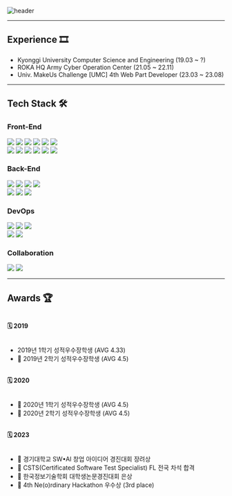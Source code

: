 <!--
**jungwoo3490/jungwoo3490** is a ✨ _special_ ✨ repository because its `README.md` (this file) appears on your GitHub profile.

Here are some ideas to get you started:

- 🔭 I’m currently working on ...
- 🌱 I’m currently learning ...
- 👯 I’m looking to collaborate on ...
- 🤔 I’m looking for help with ...
- 💬 Ask me about ...
- 📫 How to reach me: ...
- 😄 Pronouns: ...
- ⚡ Fun fact: ...
-->
<!-- 헤더 -->
![header](https://capsule-render.vercel.app/api?type=slice&color=auto&height=200&section=header&text=Hello&desc=I'm%20JungWoo&fontSize=60&rotate=14&fontAlignY=25&fontAlign=75&descAlignY=43&descAlign=80)

<div>

  <hr/>

  ## Experience 🎞️
  - Kyonggi University Computer Science and Engineering (19.03 ~ ?)
  - ROKA HQ Army Cyber Operation Center (21.05 ~ 22.11)
  - Univ. MakeUs Challenge [UMC] 4th Web Part Developer (23.03 ~ 23.08)
  <hr/>
  
  <!--기술스택-->
  ## Tech Stack 🛠

  <h3>Front-End</h3>

  <!--프론트-->
  <img src="https://img.shields.io/badge/HTML5-E34F26?style=for-the-badge&logo=HTML5&logoColor=white"/>
  <img src="https://img.shields.io/badge/CSS3-1572B6?style=for-the-badge&logo=CSS3&logoColor=white"/>
  <img src="https://img.shields.io/badge/Sass-CC6699?style=for-the-badge&logo=Sass&logoColor=white">
  <img src="https://img.shields.io/badge/tailwindcss-%2338B2AC.svg?style=for-the-badge&logo=tailwind-css&logoColor=white"/>
  <img src="https://img.shields.io/badge/styled--components-DB7093?style=for-the-badge&logo=styled-components&logoColor=white"/>
  <img src="https://img.shields.io/badge/redux--toolkit-%23593d88.svg?style=for-the-badge&logo=redux&logoColor=white"/>
  <br />
  <img src="https://img.shields.io/badge/JavaScript-F7DF1E?style=for-the-badge&logo=JavaScript&logoColor=white"/>
  <img src="https://img.shields.io/badge/jquery-0769AD?style=for-the-badge&logo=jquery&logoColor=white">
  <img src="https://img.shields.io/badge/React-61DAFB?style=for-the-badge&logo=React&logoColor=white"/>
  <img src="https://img.shields.io/badge/React%20Router-CA4245?style=for-the-badge&logo=React%20Router&logoColor=white"/>
  <img src="https://img.shields.io/badge/firebase-FFCA28?style=for-the-badge&logo=firebase&logoColor=white">
  <img src="https://img.shields.io/badge/GraphQL-E10098?style=for-the-badge&logo=GraphQL&logoColor=white">
   <br />
  
  <h3>Back-End</h3>
  <img src="https://img.shields.io/badge/Java-007396?style=for-the-badge&logo=OpenJDK&logoColor=white"/>
  <img src="https://img.shields.io/badge/oracle-F80000?style=for-the-badge&logo=oracle&logoColor=white">
  <img src="https://img.shields.io/badge/mysql-4479A1?style=for-the-badge&logo=mysql&logoColor=white">
  <img src="https://img.shields.io/badge/linux-FCC624?style=for-the-badge&logo=linux&logoColor=black">
  <br/>
  <img src="https://img.shields.io/badge/node.js-339933?style=for-the-badge&logo=Node.js&logoColor=white">
  <img src="https://img.shields.io/badge/express-000000?style=for-the-badge&logo=express&logoColor=white">
  <img src="https://img.shields.io/badge/NestJS-E0234E?style=for-the-badge&logo=NestJS">
  <br />

  <h3>DevOps</h3>
  <img src="https://img.shields.io/badge/git-F05032?style=for-the-badge&logo=git&logoColor=white">
  <img src="https://img.shields.io/badge/docker-%230db7ed.svg?style=for-the-badge&logo=docker&logoColor=white"/>
  <img src="https://img.shields.io/badge/Nginx-009639?style=for-the-badge&logo=Nginx&logoColor=white">
  <br/>
  <img src="https://img.shields.io/badge/amazon aws-232F3E?style=for-the-badge&logo=amazonaws&logoColor=white">
  <img src="https://img.shields.io/badge/apache tomcat-F8DC75?style=for-the-badge&logo=apachetomcat&logoColor=white">

  <br />
  
  <h3>Collaboration</h3>
  <img src="https://img.shields.io/badge/GitHub-181717?style=for-the-badge&logo=GitHub&logoColor=white"/>
  <img src="https://img.shields.io/badge/Notion-181717?style=for-the-badge&logo=Notion&logoColor=white"/>

  <hr/>

  ## Awards 🏆
  <br/>
  <strong>🗓 2019</strong>
  <br/>
  <br/>
  
  - 2019년 1학기 성적우수장학생 (AVG 4.33)
  - 🥇 2019년 2학기 성적우수장학생 (AVG 4.5)
  
  <br/>
  <strong>🗓 2020</strong>
  <br/>
  <br/>
  
  - 🥇 2020년 1학기 성적우수장학생 (AVG 4.5)
  - 🥇 2020년 2학기 성적우수장학생 (AVG 4.5)
  
  
  <br/>
  <strong>🗓 2023</strong>
  <br/>
  <br/>
  
  - 🥉 경기대학교 SW•AI 창업 아이디어 경진대회 장려상
  - 🥈 CSTS(Certificated Software Test Specialist) FL 전국 차석 합격
  - 🥈 한국정보기술학회 대학생논문경진대회 은상
  - 🥉 4th Ne(o)rdinary Hackathon 우수상 (3rd place)
  
</div>
